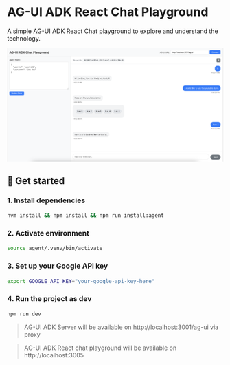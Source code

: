 # AG-UI ADK React Chat Playground

A simple AG-UI ADK React Chat playground to explore and understand the technology. 

![Playground Screenshot](screenshot.png)
## 🚀 Get started

### 1. Install dependencies
```bash
nvm install && npm install && npm run install:agent
```

### 2. Activate environment
```bash
source agent/.venv/bin/activate
```

### 3. Set up your Google API key
```bash
export GOOGLE_API_KEY="your-google-api-key-here"
```

### 4. Run the project as dev
```bash
npm run dev
```

> AG-UI ADK Server will be available on http://localhost:3001/ag-ui via proxy

> AG-UI ADK React chat playground will be available on http://localhost:3005